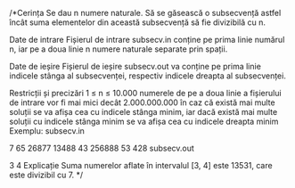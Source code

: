 /*Cerința
Se dau n numere naturale. Să se găsească o subsecvență astfel încât suma elementelor din această subsecvență să fie divizibilă cu n.

Date de intrare
Fișierul de intrare subsecv.in conține pe prima linie numărul n, iar pe a doua linie n numere naturale separate prin spații.

Date de ieșire
Fișierul de ieșire subsecv.out va conține pe prima linie indicele stânga al subsecvenței, respectiv indicele dreapta al subsecvenței.

Restricții și precizări
1 ≤ n ≤ 10.000
numerele de pe a doua linie a fișierului de intrare vor fi mai mici decât 2.000.000.000
în caz că există mai multe soluții se va afișa cea cu indicele stânga minim, iar dacă există mai multe soluții cu indicele stânga minim se va afișa cea cu indicele dreapta minim
Exemplu:
subsecv.in

7
65 26877 13488 43 256888 53 428
subsecv.out

3 4
Explicație
Suma numerelor aflate în intervalul [3, 4] este 13531, care este divizibil cu 7. */
